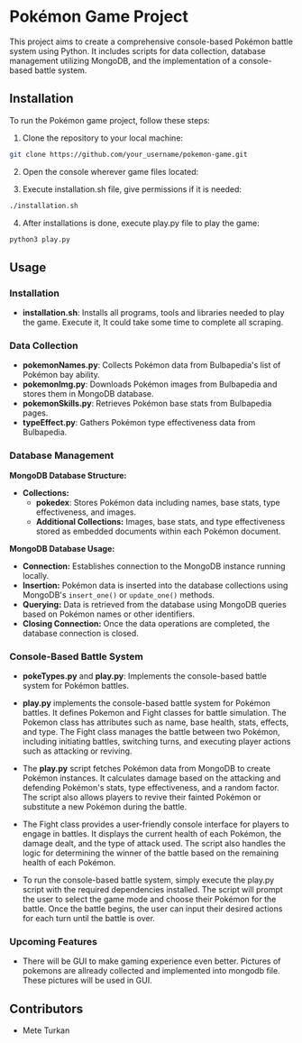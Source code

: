 # Pokémon Game Project

This project aims to create a comprehensive console-based Pokémon battle system using Python. It includes scripts for data collection, database management utilizing MongoDB, and the implementation of a console-based battle system.

## Installation

To run the Pokémon game project, follow these steps:

1. Clone the repository to your local machine:

```bash
git clone https://github.com/your_username/pokemon-game.git
```

2. Open the console wherever game files located:

3. Execute installation.sh file, give permissions if it is needed:

```bash
./installation.sh
```

4. After installations is done, execute play.py file to play the game:

```bash
python3 play.py
```

## Usage

### Installation
 - **installation.sh**: Installs all programs, tools and libraries needed to play the game. Execute it, It could take some time to complete all scraping.

### Data Collection

- **pokemonNames.py**: Collects Pokémon data from Bulbapedia's list of Pokémon bay ability.
- **pokemonImg.py**: Downloads Pokémon images from Bulbapedia and stores them in MongoDB database.
- **pokemonSkills.py**: Retrieves Pokémon base stats from Bulbapedia pages.
- **typeEffect.py**: Gathers Pokémon type effectiveness data from Bulbapedia.

### Database Management

**MongoDB Database Structure:**

- **Collections:**
  - **pokedex**: Stores Pokémon data including names, base stats, type effectiveness, and images.
  - **Additional Collections:** Images, base stats, and type effectiveness stored as embedded documents within each Pokémon document.

**MongoDB Database Usage:**

- **Connection:** Establishes connection to the MongoDB instance running locally.
- **Insertion:** Pokémon data is inserted into the database collections using MongoDB's `insert_one()` or `update_one()` methods.
- **Querying:** Data is retrieved from the database using MongoDB queries based on Pokémon names or other identifiers.
- **Closing Connection:** Once the data operations are completed, the database connection is closed.

### Console-Based Battle System

- **pokeTypes.py** and **play.py**: Implements the console-based battle system for Pokémon battles.
- **play.py**  implements the console-based battle system for Pokémon battles. It defines Pokemon and Fight classes for battle simulation. The Pokemon class has attributes such as name, base health, stats, effects, and type. The Fight class manages the battle between two Pokémon, including initiating battles, switching turns, and executing player actions such as attacking or reviving.
- The **play.py** script fetches Pokémon data from MongoDB to create Pokémon instances. It calculates damage based on the attacking and defending Pokémon's stats, type effectiveness, and a random factor. The script also allows players to revive their fainted Pokémon or substitute a new Pokémon during the battle.
- The Fight class provides a user-friendly console interface for players to engage in battles. It displays the current health of each Pokémon, the damage dealt, and the type of attack used. The script also handles the logic for determining the winner of the battle based on the remaining health of each Pokémon.

- To run the console-based battle system, simply execute the play.py script with the required dependencies installed. The script will prompt the user to select the game mode and choose their Pokémon for the battle. Once the battle begins, the user can input their desired actions for each turn until the battle is over.

### Upcoming Features
- There will be GUI to make  gaming experience even better. Pictures of pokemons are allready collected and implemented into mongodb file. These pictures will be used in GUI.

## Contributors

- Mete Turkan
